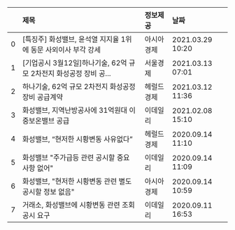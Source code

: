 |    | 제목                                                              | 정보제공   | 날짜             |
|---:|:------------------------------------------------------------------|:-----------|:-----------------|
|  0 | [특징주] 화성밸브, 윤석열 지지율 1위에 동문 사외이사 부각 강세    | 아시아경제 | 2021.03.29 10:20 |
|  1 | [기업공시 3월12일]하나기술, 62억 규모 2차전지 화성공정 장비 공... | 서울경제   | 2021.03.13 07:01 |
|  2 | 하나기술, 62억 규모 2차전지 화성공정 장비 공급계약                | 헤럴드경제 | 2021.03.12 11:36 |
|  3 | 화성밸브, 지역난방공사에 31억원대 이중보온밸브 공급               | 이데일리   | 2021.02.08 15:10 |
|  4 | 화성밸브, “현저한 시황변동 사유없다”                              | 헤럴드경제 | 2020.09.14 11:10 |
|  5 | 화성밸브 "주가급등 관련 공시할 중요 사항 없어"                    | 이데일리   | 2020.09.14 11:09 |
|  6 | 화성밸브, "현저한 시황변동 관련 별도 공시할 정보 없음"            | 아시아경제 | 2020.09.14 10:59 |
|  7 | 거래소, 화성밸브에 시황변동 관련 조회공시 요구                    | 이데일리   | 2020.09.11 16:53 |